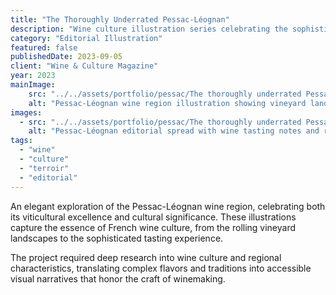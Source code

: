 ```yaml
---
title: "The Thoroughly Underrated Pessac-Léognan"
description: "Wine culture illustration series celebrating the sophisticated terroir and heritage of Pessac-Léognan wines."
category: "Editorial Illustration"
featured: false
publishedDate: 2023-09-05
client: "Wine & Culture Magazine"
year: 2023
mainImage:
    src: "../../assets/portfolio/pessac/The thoroughly underrated Pessac-Léognan image 1.png"
    alt: "Pessac-Léognan wine region illustration showing vineyard landscapes and wine culture"
images:
  - src: "../../assets/portfolio/pessac/The thoroughly underrated Pessac-Léognan Spread 2.png"
    alt: "Pessac-Léognan editorial spread with wine tasting notes and regional information"
tags:
  - "wine"
  - "culture"
  - "terroir"
  - "editorial"
---
```


An elegant exploration of the Pessac-Léognan wine region, celebrating both its viticultural excellence and cultural significance. These illustrations capture the essence of French wine culture, from the rolling vineyard landscapes to the sophisticated tasting experience.

The project required deep research into wine culture and regional characteristics, translating complex flavors and traditions into accessible visual narratives that honor the craft of winemaking.
